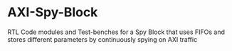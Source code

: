 # AXI-Spy-Block
RTL Code modules and Test-benches for a Spy Block that uses FIFOs and stores different parameters by continuously spying on AXI traffic

